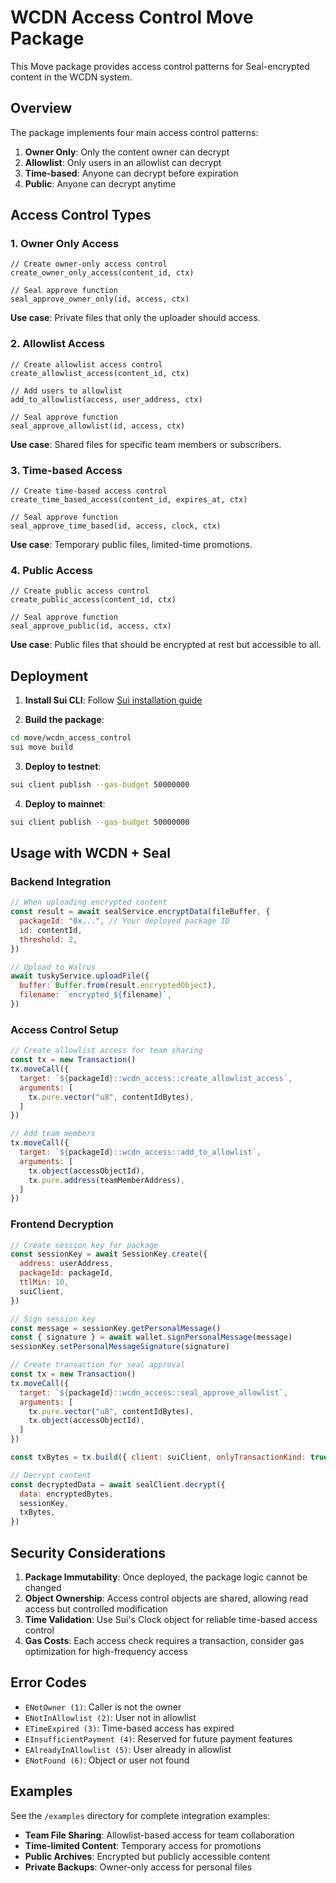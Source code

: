 # WCDN Access Control Move Package

This Move package provides access control patterns for Seal-encrypted content in the WCDN system.

## Overview

The package implements four main access control patterns:

1. **Owner Only**: Only the content owner can decrypt
2. **Allowlist**: Only users in an allowlist can decrypt
3. **Time-based**: Anyone can decrypt before expiration
4. **Public**: Anyone can decrypt anytime

## Access Control Types

### 1. Owner Only Access

```move
// Create owner-only access control
create_owner_only_access(content_id, ctx)

// Seal approve function
seal_approve_owner_only(id, access, ctx)
```

**Use case**: Private files that only the uploader should access.

### 2. Allowlist Access

```move
// Create allowlist access control
create_allowlist_access(content_id, ctx)

// Add users to allowlist
add_to_allowlist(access, user_address, ctx)

// Seal approve function
seal_approve_allowlist(id, access, ctx)
```

**Use case**: Shared files for specific team members or subscribers.

### 3. Time-based Access

```move
// Create time-based access control
create_time_based_access(content_id, expires_at, ctx)

// Seal approve function
seal_approve_time_based(id, access, clock, ctx)
```

**Use case**: Temporary public files, limited-time promotions.

### 4. Public Access

```move
// Create public access control
create_public_access(content_id, ctx)

// Seal approve function
seal_approve_public(id, access, ctx)
```

**Use case**: Public files that should be encrypted at rest but accessible to all.

## Deployment

1. **Install Sui CLI**: Follow [Sui installation guide](https://docs.sui.io/build/install)

2. **Build the package**:
```bash
cd move/wcdn_access_control
sui move build
```

3. **Deploy to testnet**:
```bash
sui client publish --gas-budget 50000000
```

4. **Deploy to mainnet**:
```bash
sui client publish --gas-budget 50000000
```

## Usage with WCDN + Seal

### Backend Integration

```javascript
// When uploading encrypted content
const result = await sealService.encryptData(fileBuffer, {
  packageId: "0x...", // Your deployed package ID
  id: contentId,
  threshold: 2,
})

// Upload to Walrus
await tuskyService.uploadFile({
  buffer: Buffer.from(result.encryptedObject),
  filename: `encrypted_${filename}`,
})
```

### Access Control Setup

```javascript
// Create allowlist access for team sharing
const tx = new Transaction()
tx.moveCall({
  target: `${packageId}::wcdn_access::create_allowlist_access`,
  arguments: [
    tx.pure.vector("u8", contentIdBytes),
  ]
})

// Add team members
tx.moveCall({
  target: `${packageId}::wcdn_access::add_to_allowlist`,
  arguments: [
    tx.object(accessObjectId),
    tx.pure.address(teamMemberAddress),
  ]
})
```

### Frontend Decryption

```javascript
// Create session key for package
const sessionKey = await SessionKey.create({
  address: userAddress,
  packageId: packageId,
  ttlMin: 10,
  suiClient,
})

// Sign session key
const message = sessionKey.getPersonalMessage()
const { signature } = await wallet.signPersonalMessage(message)
sessionKey.setPersonalMessageSignature(signature)

// Create transaction for seal approval
const tx = new Transaction()
tx.moveCall({
  target: `${packageId}::wcdn_access::seal_approve_allowlist`,
  arguments: [
    tx.pure.vector("u8", contentIdBytes),
    tx.object(accessObjectId),
  ]
})

const txBytes = tx.build({ client: suiClient, onlyTransactionKind: true })

// Decrypt content
const decryptedData = await sealClient.decrypt({
  data: encryptedBytes,
  sessionKey,
  txBytes,
})
```

## Security Considerations

1. **Package Immutability**: Once deployed, the package logic cannot be changed
2. **Object Ownership**: Access control objects are shared, allowing read access but controlled modification
3. **Time Validation**: Use Sui's Clock object for reliable time-based access control
4. **Gas Costs**: Each access check requires a transaction, consider gas optimization for high-frequency access

## Error Codes

- `ENotOwner (1)`: Caller is not the owner
- `ENotInAllowlist (2)`: User not in allowlist
- `ETimeExpired (3)`: Time-based access has expired
- `EInsufficientPayment (4)`: Reserved for future payment features
- `EAlreadyInAllowlist (5)`: User already in allowlist
- `ENotFound (6)`: Object or user not found

## Examples

See the `/examples` directory for complete integration examples:

- **Team File Sharing**: Allowlist-based access for team collaboration
- **Time-limited Content**: Temporary access for promotions
- **Public Archives**: Encrypted but publicly accessible content
- **Private Backups**: Owner-only access for personal files